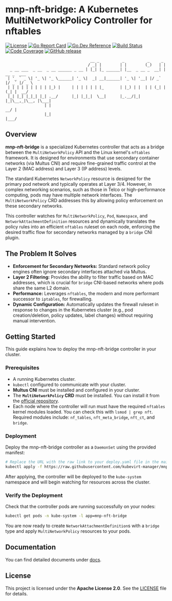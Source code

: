# mnp-nft-bridge: A Kubernetes MultiNetworkPolicy Controller for nftables

[![License](https://img.shields.io/badge/License-Apache_2.0-blue.svg)](https://opensource.org/licenses/Apache-2.0)
[![Go Report Card](https://goreportcard.com/badge/github.com/feitnomore/mnp-nft-bridge)](https://goreportcard.com/report/github.com/kubevirt-manager/mnp-nft-bridge)
[![Go.Dev Reference](https://img.shields.io/badge/go.dev-reference-007d9c?logo=go&logoColor=white)](https://pkg.go.dev/github.com/kubevirt-manager/mnp-nft-bridge)
[![Build Status](https://img.shields.io/badge/build-passing-brightgreen)](#)
[![Code Coverage](https://img.shields.io/badge/coverage-85%25-brightgreen)](#)
[![GitHub release](https://img.shields.io/github/v/release/feitnomore/mnp-nft-bridge)](https://github.com/kubevirt-manager/mnp-nft-bridge/releases)

```text
                                     __ _          _          _     _
                                    / _| |        | |        (_)   | |
  _ __ ___  _ __  _ __ ______ _ __ | |_| |_ ______| |__  _ __ _  __| | __ _  ___
 | '_ ` _ \| '_ \| '_ \______| '_ \|  _| __|______| '_ \| '__| |/ _` |/ _` |/ _ \
 | | | | | | | | | |_) |     | | | | | | |_       | |_) | |  | | (_| | (_| |  __/
 |_| |_| |_|_| |_| .__/      |_| |_|_|  \__|      |_.__/|_|  |_|\__,_|\__, |\___|
                 | |                                                   __/ |
                 |_|                                                  |___/
```

## Overview

**mnp-nft-bridge** is a specialized Kubernetes controller that acts as a bridge between the `MultiNetworkPolicy` API and the Linux kernel's `nftables` framework. It is designed for environments that use secondary container networks (via Multus CNI) and require fine-grained traffic control at the Layer 2 (MAC address) and Layer 3 (IP address) levels.

The standard Kubernetes `NetworkPolicy` resource is designed for the primary pod network and typically operates at Layer 3/4. However, in complex networking scenarios, such as those in Telco or high-performance computing, pods may have multiple network interfaces. The `MultiNetworkPolicy` CRD addresses this by allowing policy enforcement on these secondary networks.

This controller watches for `MultiNetworkPolicy`, `Pod`, `Namespace`, and `NetworkAttachmentDefinition` resources and dynamically translates the policy rules into an efficient `nftables` ruleset on each node, enforcing the desired traffic flow for secondary networks managed by a `bridge` CNI plugin.

## The Problem It Solves

-   **Enforcement for Secondary Networks:** Standard network policy engines often ignore secondary interfaces attached via Multus.
-   **Layer 2 Filtering:** Provides the ability to filter traffic based on MAC addresses, which is crucial for `bridge` CNI-based networks where pods share the same L2 domain.
-   **Performance:** Leverages `nftables`, the modern and more performant successor to `iptables`, for firewalling.
-   **Dynamic Configuration:** Automatically updates the firewall ruleset in response to changes in the Kubernetes cluster (e.g., pod creation/deletion, policy updates, label changes) without requiring manual intervention.

## Getting Started

This guide explains how to deploy the mnp-nft-bridge controller in your cluster.

### Prerequisites

-   A running Kubernetes cluster.
-   `kubectl` configured to communicate with your cluster.
-   **Multus CNI** must be installed and configured in your cluster.
-   The **`MultiNetworkPolicy` CRD** must be installed. You can install it from the [official repository](https://github.com/k8snetworkplumbingwg/multi-networkpolicy).
-   Each node where the controller will run must have the required `nftables` kernel modules loaded. You can check this with `lsmod | grep nft`. Required modules include: `nf_tables`, `nft_meta_bridge`, `nft_ct`, and `bridge`.

### Deployment

Deploy the mnp-nft-bridge controller as a `DaemonSet` using the provided manifest:

```bash
# Replace the URL with the raw link to your deploy.yaml file in the main branch
kubectl apply -f https://raw.githubusercontent.com/kubevirt-manager/mnp-nft-bridge/main/charts/deploy.yaml
```

After applying, the controller will be deployed to the `kube-system` namespace and will begin watching for resources across the cluster.

### Verify the Deployment

Check that the controller pods are running successfully on your nodes:

```bash
kubectl get pods -n kube-system -l app=mnp-nft-bridge
```

You are now ready to create `NetworkAttachmentDefinition`s with a `bridge` type and apply `MultiNetworkPolicy` resources to your pods.

## Documentation

You can find detailed documents under [docs](docs/).

## License

This project is licensed under the **Apache License 2.0**. See the [LICENSE](LICENSE) file for details.
